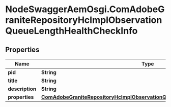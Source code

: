 # NodeSwaggerAemOsgi.ComAdobeGraniteRepositoryHcImplObservationQueueLengthHealthCheckInfo

## Properties

Name | Type | Description | Notes
------------ | ------------- | ------------- | -------------
**pid** | **String** |  | [optional] 
**title** | **String** |  | [optional] 
**description** | **String** |  | [optional] 
**properties** | [**ComAdobeGraniteRepositoryHcImplObservationQueueLengthHealthCheckProperties**](ComAdobeGraniteRepositoryHcImplObservationQueueLengthHealthCheckProperties.md) |  | [optional] 



